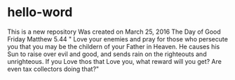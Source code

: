 # hello-word
This is a new repository
Was created on March 25, 2016 The Day of Good Friday
Matthew 5.44 " Love your enemies and pray for those who persecute you that you may be the childern of your Father in Heaven. He causes his Sun to raise over evil and good, and sends rain on the righteouts and unrighteous. If you Love thos that Love you, what reward will you get? Are even tax collectors doing that?"

